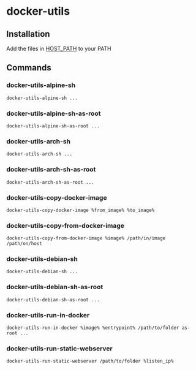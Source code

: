 # docker-utils

## Installation

Add the files in [HOST_PATH](HOST_PATH) to your PATH

## Commands

### docker-utils-alpine-sh

```shell
docker-utils-alpine-sh ...
```

### docker-utils-alpine-sh-as-root

```shell
docker-utils-alpine-sh-as-root ...
```

### docker-utils-arch-sh

```shell
docker-utils-arch-sh ...
```

### docker-utils-arch-sh-as-root

```shell
docker-utils-arch-sh-as-root ...
```

### docker-utils-copy-docker-image

```shell
docker-utils-copy-docker-image %from_image% %to_image%
```

### docker-utils-copy-from-docker-image

```shell
docker-utils-copy-from-docker-image %image% /path/in/image /path/on/host
```

### docker-utils-debian-sh

```shell
docker-utils-debian-sh ...
```

### docker-utils-debian-sh-as-root

```shell
docker-utils-debian-sh-as-root ...
```

### docker-utils-run-in-docker

```shell
docker-utils-run-in-docker %image% %entrypoint% /path/to/folder as-root ...
```

### docker-utils-run-static-webserver

```shell
docker-utils-run-static-webserver /path/to/folder %listen_ip%
```
